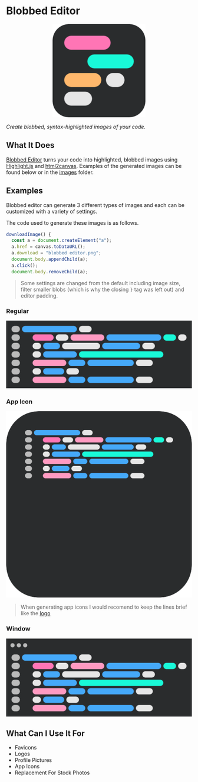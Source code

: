 # Blobbed Editor

<div align="center">

[<img src="images/blobbed-editor.png" width="50%" height="50%" alt="logo">](https://blobbededitor.vercel.app/)

</div>

*Create blobbed, syntax-highlighted images of your code.*

## What It Does

[Blobbed Editor](https://blobbededitor.vercel.app/) turns your code into highlighted, blobbed images using [Highlight.js](https://github.com/highlightjs/highlight.js) and [html2canvas](https://github.com/niklasvh/html2canvas). Examples of the generated images can be found below or in the [images](/images) folder.

## Examples

Blobbed editor can generate 3 different types of images and each can be customized with a variety of settings.

The code used to generate these images is as follows.

```javascript
downloadImage() {
  const a = document.createElement("a");
  a.href = canvas.toDataURL();
  a.download = "blobbed editor.png";  
  document.body.appendChild(a);
  a.click();
  document.body.removeChild(a);
```

> Some settings are changed from the default including image size, filter smaller blobs (which is why the closing `}` tag was left out) and editor padding.

### Regular

![regular](images/regular.png)

### App Icon

![app icon](images/app%20icon.png)

> When generating app icons I would recomend to keep the lines brief like the [logo](images/regular.png)

### Window

![window](images/window.png)

## What Can I Use It For

- Favicons
- Logos
- Profile Pictures
- App Icons
- Replacement For Stock Photos